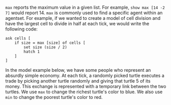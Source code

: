 ﻿`max` reports the maximum value in a given list. For example, `show max [14 -2 7]` would report 14. `max` is commonly used to find a specific agent within an agentset. For example, if we wanted to create a model of cell division and have the largest cell to divide in half at each tick, we would write the following code:



```
ask cells [
	if size = max [size] of cells [
		set size (size / 2)
		hatch 1
	]
]
```



In the model example below, we have some people who represent an absurdly simple economy. At each tick, a randomly picked turtle executes a trade by picking another turtle randomly and giving that turtle 5 of its money. This exchange is represented with a temporary link between the two turtles. We use `max` to change the richest turtle's color to blue. We also use `min` to change the poorest turtle's color to red.